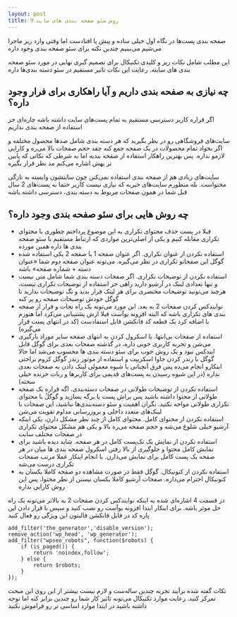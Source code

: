 ```yaml
---
layout: post
title: 9 روش سئو صفحه بندی های سایت
---
```


صفحه بندی پست‌ها در نگاه اول خیلی ساده و پیش پا افتادست اما وقتی وارد ریز ماجرا می‌شیم می‌بینیم چندین نکته برای سئو صفحه بندی وجود داره

این مطلب شامل نکات ریز و کلیدی تکنیکال برای تصمیم گیری نهایی در مورد سئو صفحه بندی های سایته. رعایت این نکات تاثیر مستقیم در سئو دسته بندی‌ها داره

## چه نیازی به صفحه بندی داریم و آیا راهکاری برای فرار وجود داره؟

اگر قراره کاربر دسترسی مستقیم به تمام پست‌های سایت داشته باشه چاره‌ای جز استفاده از صفحه بندی نداریم

سایت‌های فروشگاهی رو در نظر بگیرید که هر دسته بندی شامل صدها محصول مختلفه و اگر بخواد تمام محصولات در یک صفحه جمع کنه چقد حجم صفحات بالا می‌ره و کارایی لازمو نداره. پس بهترین راهکار استفاده از صفحه بندیه اما به شرطی که نکاتی که پایین تر بهش اشاره می‌کنم مد نظر قرار بگیره

سایت‌های زیادی هم از صفحه بندی استفاده نمی‌کنن چون سایتشون وابسته به تازگی محتواست. بله منظورم سایت‌های خبریه که نیازی نیست کاربر حتما به پست‌های 2 سال قبل شما در همون صفحات مربوط به دسته بندی، دسترسی داشته باشه

## چه روش هایی برای سئو صفحه بندی وجود داره؟

- قبلا در پست حذف محتوای تکراری به این موضوع پرداختم چطوری با محتوای تکراری مقابله کنیم و یکی از اصلی‌ترین مواردی که ارتباط مستقیم با سئو صفحه بندی ها داره همین مورده
- استفاده نکردن از عنوان تکراری. اگر عنوان صفحه 1 با صفحه 2 یکی استفاده شده گوگل این صفحاتو تکراری در نظر می‌گیره. می‌تونه عنوان صفحه دوم شما «عنوان دسته + شماره صفحه» باشه
- استفاده نکردن از توضیحات تکراری. اگر صفحات دسته بندی شما شامل متن نیست و تنها تعدادی لینک در آرشیو دارید راهی جز استفاده از توضیحات تکراری نیست، هرچند می‌تونید توضیحات مختصری برای هر لینک قرار بدید و تگ توضیحات نذارید تا گوگل خودش توضیحات صفحه رو پر کنه
- نوایندکس کردن صفحات 2 به بعد. این مورد می‌تونه یک راه نجات و فرار از صفحه بندی های تکراری باشه که البته افزونه یوآست قبلا ازش پشتیبانی می‌کرد اما هنوزم با اضافه کرد یک قطعه کد فانکشن قابل استفادست (کد در انتهای پست قرار می‌گیره)
- استفاده از صفحات بی‌انتها. با اسکرول کردن به انتهای صفحه سایر موراد بارگیری می‌شن و تجربه کاربری خوبی داره، در گذشته صفحات بعدی برای گوگل قابل ایندکس نبود و یک روش خوب برای سئو دسته بندی ها محسوب می‌شد اما حالا گوگل با رندر کردن جاوا اسکریپت و استفاده از موتور رندر گوگل کروم براحتی اینکارو انجام می‌ده پس فرق آنچنانی با شیوه معمولی لینک دادن به صفحات بعدی نداره (در این شیوه رسیدن به پست‌های قدیمی برای کاربرها و ربات خزنده خیلی سخته)
- استفاده نکردن از توضیحات طولانی در صفحات دسته‌بندی. اگه قراره یک صفحه طولانی از محتوا داشته باشید پس براش پست یا برگه بسازید و گوگلُ با محتوای تکراری طولانی مواجه نکنید. نگران اهمیت و سئو دسته‌بندی‌ها نباشید، این صفحات با لینک‌های متعدد داخلی و بروزرسانی مداوم تقویت می‌شن
- استفاده نکردن از محتوای کامل. محتوای کامل از چند نظر مشکل دارن، یکی اینکه آرشیو خیلی شلوغ می‌شه و حجم صفحه می‌ره بالا و یکی هم مشکل محتوای تکراری در صفحات مختلف سایت
- استفاده نکردن از نمایش یک تک‌پست کامل در هر صفحه. شاید دیده باشید برای نمایش کامل محتوا و جلوگیری از بالا رفتن اسکرول صفحه بندی ها میان در هر صفحه یک پست کامل برای نمایش می‌ذارن. با انجام اینکار عملا مرتب صفحات تکراری درست می‌شه
- استفاده نکردن از کنونیکال. گوگل فقط در صورت مشاهده دو صفحه کاملا یکسان به کنونیکال احترام می‌ذاره. صفحات آرشیو کاملا یکسان نیستن از نظر محتوا، پس این روش کارایی نداره

در قسمت 4 اشاره‌ای شده به اینکه نوایندکس کردن صفحات 2 به بالاتر می‌تونه یک راه حل موثر باشه. برای اینکار ابتدا افزونه یوآست رو نصب کنید و سپس با قرار دادن این پاره کد در فایل فانکشن قالبتون این ویژگی رو فعال کنید

```
add_filter('the_generator','disable_version');
remove_action('wp_head', 'wp_generator');
add_filter("wpseo_robots", function($robots) {
	if (is_paged()) {
        return 'noindex,follow';
    } else {
        return $robots;
    }
});
```

نکات گفته شده برآیند تجربه چندین ساله‌ست و لازم نیست بیشتر از این روی این مبحث تمرکز کنید. رعایت موارد تکنیکال می‌تونه تاثیر کار شما رو چندین برابر کنه اما توجه داشته باشید در ابتدا موارد اساسی تر رو فراموش نکنید
